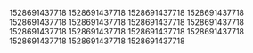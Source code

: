 1528691437718
1528691437718
1528691437718
1528691437718
1528691437718
1528691437718
1528691437718
1528691437718
1528691437718
1528691437718
1528691437718
1528691437718
1528691437718
1528691437718
1528691437718